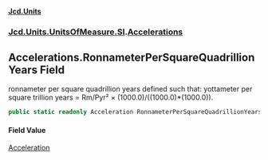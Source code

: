 #### [Jcd.Units](index.md 'index')
### [Jcd.Units.UnitsOfMeasure.SI](Jcd.Units.UnitsOfMeasure.SI.md 'Jcd.Units.UnitsOfMeasure.SI').[Accelerations](Accelerations.md 'Jcd.Units.UnitsOfMeasure.SI.Accelerations')

## Accelerations.RonnameterPerSquareQuadrillionYears Field

ronnameter per square quadrillion years defined such that: yottameter per square trillion years = Rm/Pyr² × (1000.0)/((1000.0)*(1000.0)).

```csharp
public static readonly Acceleration RonnameterPerSquareQuadrillionYears;
```

#### Field Value
[Acceleration](Acceleration.md 'Jcd.Units.UnitTypes.Acceleration')